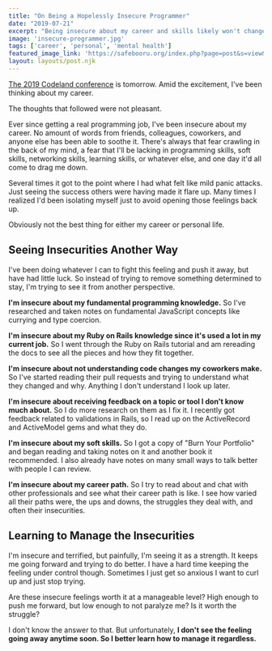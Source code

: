 ```yaml
---
title: "On Being a Hopelessly Insecure Programmer"
date: "2019-07-21"
excerpt: "Being insecure about my career and skills likely won't change anytime soon. Finding the positives is something I can do now."
image: 'insecure-programmer.jpg'
tags: ['career', 'personal', 'mental health']
featured_image_link: 'https://safebooru.org/index.php?page=post&s=view&id=1545946'
layout: layouts/post.njk
---
```


[The 2019 Codeland conference](https://codelandconf.com/) is tomorrow. Amid the excitement, I've been thinking about my career.

The thoughts that followed were not pleasant.

Ever since getting a real programming job, I've been insecure about my career. No amount of words from friends, colleagues, coworkers, and anyone else has been able to soothe it. There's always that fear crawling in the back of my mind, a fear that I'll be lacking in programming skills, soft skills, networking skills, learning skills, or whatever else, and one day it'd all come to drag me down.

Several times it got to the point where I had what felt like mild panic attacks. Just seeing the success others were having made it flare up. Many times I realized I'd been isolating myself just to avoid opening those feelings back up.

Obviously not the best thing for either my career or personal life.

## Seeing Insecurities Another Way

I've been doing whatever I can to fight this feeling and push it away, but have had little luck. So instead of trying to remove something determined to stay, I'm trying to see it from another perspective.

**I'm insecure about my fundamental programming knowledge.** So I've researched and taken notes on fundamental JavaScript concepts like currying and type coercion.

**I'm insecure about my Ruby on Rails knowledge since it's used a lot in my current job.** So I went through the Ruby on Rails tutorial and am rereading the docs to see all the pieces and how they fit together.

**I'm insecure about not understanding code changes my coworkers make.** So I've started reading their pull requests and trying to understand what they changed and why. Anything I don't understand I look up later.

**I'm insecure about receiving feedback on a topic or tool I don't know much about.** So I do more research on them as I fix it. I recently got feedback related to validations in Rails, so I read up on the ActiveRecord and ActiveModel gems and what they do.

**I'm insecure about my soft skills.** So I got a copy of "Burn Your Portfolio" and began reading and taking notes on it and another book it recommended. I also already have notes on many small ways to talk better with people I can review.

**I'm insecure about my career path.** So I try to read about and chat with other professionals and see what their career path is like. I see how varied all their paths were, the ups and downs, the struggles they deal with, and often their insecurities.

## Learning to Manage the Insecurities

I'm insecure and terrified, but painfully, I'm seeing it as a strength. It keeps me going forward and trying to do better. I have a hard time keeping the feeling under control though. Sometimes I just get so anxious I want to curl up and just stop trying.

Are these insecure feelings worth it at a manageable level? High enough to push me forward, but low enough to not paralyze me? Is it worth the struggle?

I don't know the answer to that. But unfortunately, **I don't see the feeling going away anytime soon. So I better learn how to manage it regardless.**
